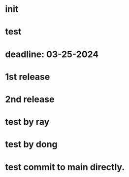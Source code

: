 # init

# test

# deadline: 03-25-2024

# 1st release

# 2nd release

# test by ray

# test by dong

# test commit to main directly.